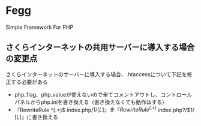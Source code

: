 Fegg
====

Simple Framework For PHP

## さくらインターネットの共用サーバーに導入する場合の変更点

さくらインターネットのサーバーに導入する場合、.htaccessについて下記を修正する必要がある
- php_flag、php_valueが使えないので全てコメントアウトし、コントロールパネルからphp.iniを書き換える（書き換えなくても動作はする）
- 『RewriteRule ^(.+)$ index.php/$1/ [L]』を『RewriteRule ^(.+)$ index.php?/$1/ [L]』に書き換える
